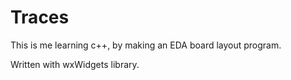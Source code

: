 # Traces
This is me learning c++, by making an EDA board layout program. 

Written with wxWidgets library. 
